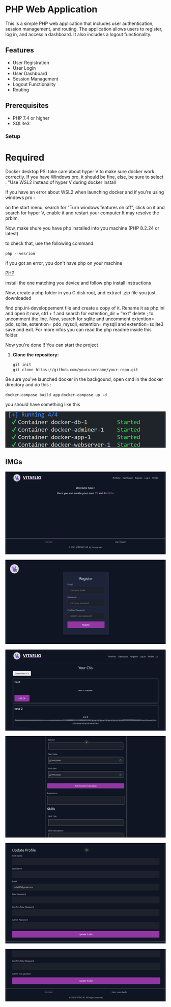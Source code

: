 # PHP Web Application

This is a simple PHP web application that includes user authentication, session management, and routing. The application allows users to register, log in, and access a dashboard. It also includes a logout functionality.

## Features

- User Registration
- User Login
- User Dashboard
- Session Management
- Logout Functionality
- Routing

## Prerequisites

- PHP 7.4 or higher
- SQLite3

### Setup

# Required

Docker desktop
PS: take care about hyper V to make sure docker work correctly.
If you have Windows pro, it should be fine, else, be sure to select : "Use WSL2 instead of hyper V during docker install

If you have an error about WSL2 when launching docker and if you're using windows pro :

on the start menu, search for "Turn windows features on off", click on it and search for hyper V, enable it and restart your computer
It may resolve the prblm.

Now, make shure you have php installed into you machine (PHP 8.2.24 or latest)

to check that, use the following command

`php --vesrion`

if you got an error, you don't have php on your machine

[PHP](https://windows.php.net/download#php-8.3)

install the one matching you device and follow php install instructions

Now, create a php folder in you C disk root, and extract .zip file you just downloaded

find php.ini-developpement file and create a copy of it.
Rename it as php.ini and open it
now, ctrl + f and search for extention_dir = "ext"
delete ; to uncomment the line.
Now, search for sqlite and uncomment extention= pdo_sqlite, extention= pdo_mysqli, extention= mysqli and extention=sqlite3
save and exit. For more infos you can read the php readme inside this folder.

Now you're done !! You can start the project

1. **Clone the repository:**

   ```
   git init
   git clone https://github.com/yourusername/your-repo.git
   ```

Be sure you've launched docker in the backgound, open cmd in the docker directory and do this :

`docker-compose build app`
`docker-compose up -d`

you should have something like this

![Lauched](/readmeResources/Screenshot%202024-11-01%20175850.png)

## IMGs

![Index](/readmeResources/Screenshot%202024-11-01%20003859.png)

![register](/readmeResources/Screenshot%202024-11-01%20003909.png)

![cv](/readmeResources/Screenshot%202024-11-01%20004051.png)

![cv_update](/readmeResources/Screenshot%202024-11-01%20004119.png)

![profile](/readmeResources/Screenshot%202024-11-01%20004320.png)

![profile with admin + name](/readmeResources/Screenshot%202024-11-01%20004342.png)

